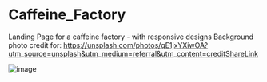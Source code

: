 # Caffeine_Factory
Landing Page for a caffeine factory - with responsive designs 
Background photo credit for: https://unsplash.com/photos/qE1jxYXiwOA?utm_source=unsplash&utm_medium=referral&utm_content=creditShareLink



![image](https://user-images.githubusercontent.com/85879077/229310392-f9ee2ed8-310a-46c0-8a4d-16f5f01dd7f2.png)

